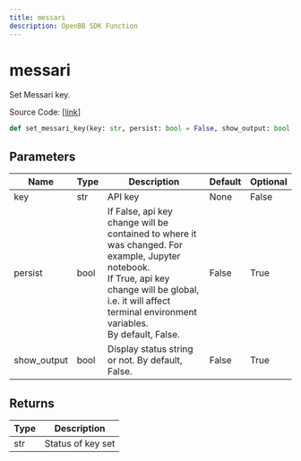 ```yaml
---
title: messari
description: OpenBB SDK Function
---
```


# messari

Set Messari key.

Source Code: [[link](https://github.com/OpenBB-finance/OpenBBTerminal/tree/main/openbb_terminal/keys_model.py#L2027)]

```python
def set_messari_key(key: str, persist: bool = False, show_output: bool = False) -> str
```
## Parameters

| Name | Type | Description | Default | Optional |
| ---- | ---- | ----------- | ------- | -------- |
| key | str | API key | None | False |
| persist | bool | If False, api key change will be contained to where it was changed. For example, Jupyter notebook.<br/>If True, api key change will be global, i.e. it will affect terminal environment variables.<br/>By default, False. | False | True |
| show_output | bool | Display status string or not. By default, False. | False | True |

## Returns

| Type | Description |
| ---- | ----------- |
| str | Status of key set |

